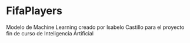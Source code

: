 # FifaPlayers
Modelo de Machine Learning creado por Isabelo Castillo para el proyecto fin de curso de Inteligencia Artificial
